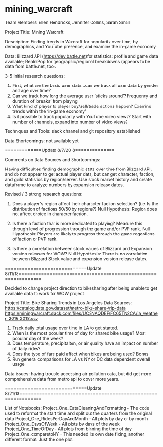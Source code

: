 # mining_warcraft

Team Members: Ellen Hendricks, Jennifer Collins, Sarah Small

Project Title: Mining Warcraft

Description:  Finding trends in Warcraft for popularity over time, by demographics, and YouTube presence, and examine the in-game economy

Data: Blizzard API (https://dev.battle.net)for statistics: profile and game data available; RealmPop for geographic/regional breakdowns
(appears to be data from battle.net, too). 


3-5 initial research questions:
1.	First, what are the basic user stats…can we track all user data by gender and age over time?
2.	Can we track how long the average user ‘sticks around’? Frequency and duration of ‘breaks’ from playing
3.	What kind of player to player buy/sell/trade actions happen? Examine trends within the ‘in-game economy’
4.	Is it possible to track popularity with YouTube video views? Start with number of channels, expand into number of video views?

Techniques and Tools: slack channel and git repository established

Data Shortcomings: not available yet

=============Update 8/7/2018==============

Comments on Data Sources and Shortcomings:

Having difficulties finding demographic stats over time from Blizzard API, and do not appear to get actual player data, but can get character, faction, and guild statistics by region/server. Use stock market history and create dataframe to analyze numbers by expansion release dates.

Revised / 3 strong research questions: 

1. Does a player's region affect their character faction selection? (i.e. Is the distribution of factions 50/50 by regions?) Null Hypothesis: Region does not affect choice in character faction.

2. Is there a faction that is more dedicated to playing? Measure this through level of progression through the game and/or PVP rank. Null Hypothesis: Players are likely to progress through the game regardless of faction or PVP rank.

3. Is there a correlation between stock values of Blizzard and Expansion version releases for WOW? 
   Null Hypothesis: There is no correlation between Blizzard Stock value and expansion version release dates.

=============================Update 8/11/18==============================================================

Decided to change project direction to bikesharing after being unable to get available data to work for WOW project

Project Title: Bike Sharing Trends in Los Angeles
Data Sources: https://catalog.data.gov/dataset/metro-bike-share-trip-data
              https://miningwarcraft.slack.com/files/UC2NAQDEF/FC65TN2CA/la_weather_2016_2018.csv
1. Track daily total usage over time in LA to get started.
2. When is the most popular time of day for shared bike usage? Most popular day of the week?
3. Does temperature, precipitaiton, or air quality have an impact on number of daily rides?
4. Does the type of fare paid affect when bikes are being used?
Bonus
5. Run general comparisons for LA vs NY or DC data dependent overall usage

Data issues: having trouble accessing air pollution data, but did get more comprehensive data from metro api to cover more years.

=============================Update 8/21/18==============================================================

List of Notebooks:
Project_One_DataCleaningAndFormatting - The code used to reformat the start time and split out the quarters from the original data
Project_One_RidesPerDayAndMonth - All plots by day or by month
Project_One_DaysOfWeek - All plots by days of the week
Project_One_TimeOfDay - All plots from binning the time of day
Project_One_comparetoNY - This needed its own date fixing, another different format.  Just the one plot.



  
